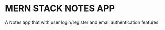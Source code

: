 # MERN STACK NOTES APP
A Notes app that with user login/register and email authentication features. 
